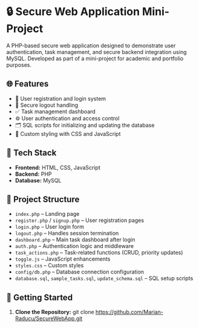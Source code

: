 # 🔒 Secure Web Application Mini-Project

A PHP-based secure web application designed to demonstrate user authentication, task management, and secure backend integration using MySQL. Developed as part of a mini-project for academic and portfolio purposes.

## 🌐 Features

- 🔐 User registration and login system
- 🚪 Secure logout handling
- ✅ Task management dashboard
- ⚙️ User authentication and access control
- 🗂️ SQL scripts for initializing and updating the database
- 🎨 Custom styling with CSS and JavaScript

## 🧰 Tech Stack

- **Frontend:** HTML, CSS, JavaScript
- **Backend:** PHP
- **Database:** MySQL

## 📂 Project Structure

- `index.php` – Landing page
- `register.php` / `signup.php` – User registration pages
- `login.php` – User login form
- `logout.php` – Handles session termination
- `dashboard.php` – Main task dashboard after login
- `auth.php` – Authentication logic and middleware
- `task_actions.php` – Task-related functions (CRUD, priority updates)
- `toggle.js` – JavaScript enhancements
- `styles.css` – Custom styles
- `config/db.php` – Database connection configuration
- `database.sql`, `sample_tasks.sql`, `update_schema.sql` – SQL setup scripts

## 🚀 Getting Started

1. **Clone the Repository:**
   git clone https://github.com/Marian-Raducu/SecureWebApp.git
